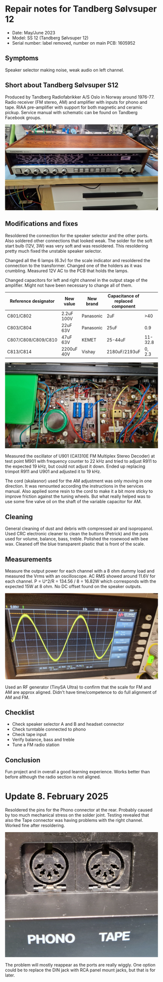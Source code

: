 # Repair notes for Tandberg Sølvsuper 12

- Date: May/June 2023
- Model: SS 12 (Tandberg Sølvsuper 12)
- Serial number: label removed, number on main PCB: 1605952


## Symptoms

Speaker selector making noise, weak audio on left channel.

## Short about Tandberg Sølvsuper S12

Produced by Tandberg Radiofabrikker A/S Oslo in Norway around 1976-77. Radio receiver (FM stereo, AM) and amplifier with inputs for phono and tape. RIAA pre-amplifier with support for both magnetic and ceramic pickup. Service manual with schematic can be found on Tandberg Facebook groups.

![Finished repair of Tandberg](images/tandberg_ss12_finished_lr.jpg)

## Modifications and fixes

Resoldered the connection for the speaker selector and the other ports. Also soldered other connections that looked weak. The solder for the soft start bulb (12V, 3W) was very soft and was resoldered. This resoldering pretty much fixed the unstable speaker selector.

Changed all the 6 lamps (6.3v) for the scale indicator and resoldered the connection to the transformer. Changed one of the holders as it was crumbling. Measured 12V AC to the PCB that holds the lamps.

Changed capacitors for left and right channel in the output stage of the amplifier. Might not have been necessary to change all of them.

<table>
    <thead>
        <tr>
            <th>Reference designator</th>
            <th>New value</th>
            <th>New brand</th>
            <th>Capacitance of replaced component<th>
            <th>ESR of replaced component</th>
        </tr>
    </thead>
    <tbody>
        <tr>
            <td>C801/C802</td><td>2.2uF 100V</td><td>Panasonic</td><td>2uF</td><td>>40</td>
        </tr>
        <tr>
            <td>C803/C804</td><td>22uF 63V</td><td>Panasonic</td><td>25uF</td><td>0.9</td>
        </tr>
        <tr>
            <td>C807/C808/C809/C810</td><td>47uF 63V</td><td>KEMET</td><td>25-44uF</td><td>11-32.8</td>
        </tr>
        <tr>
            <td>C813/C814</td><td>2200uF 40V</td><td>Vishay</td><td>2180uF/2193uF</td><td>0, 2.3</td>
        </tr>
    </tbody>
</table>

![Image of changed capacitors](images/caps_lr.jpg)

Measured the oscillator of U901 (CA1310E FM Multiplex Stereo Decoder) at test point M901 with frequency counter to 22 kHz and tried to adjust R911 to the expected 19 kHz, but could not adjust it down. Ended up replacing trimpot R911 and U901 and adjusted it to 19 kHz. 

The cord (skalasnor) used for the AM adjustment was only moving in one direction. It was remounted according the instructions in the services manual. Also applied some resin to the cord to make it a bit more sticky to improve friction against the tuning wheels. But what really helped was to use some fine valve oil on the shaft of the variable capacitor for AM.

## Cleaning

General cleaning of dust and debris with compressed air and isopropanol. Used CRC electronic cleaner to clean the buttons (Petrick) and the pots used for volume, balance, bass, treble. Polished the rosewood with bee wax. Cleaned off the blue transparent plastic that is front of the scale.

## Measurements

Measure the output power for each channel with a 8 ohm dummy load and measured the Vrms with an oscilloscope. AC RMS showed around 11.6V for each channel. P = U^2/R = 134.56 / 8 = 16.82W which corresponds with the expected 15W at 8 ohm. No DC offset found on the speaker outputs.

![Vrms measurement](images/vrms_lr.jpg)

Used an RF generator (TinySA Ultra) to confirm that the scale for FM and AM are approx aligned. Didn't have time/competence to do full alignment of AM and FM.

## Checklist

- Check speaker selector A and B and headset connector
- Check turntable connected to phono
- Check tape input
- Verify balance, bass and treble
- Tune a FM radio station

## Conclusion

Fun project and in overall a good learning experience. Works better than before although the radio section is not aligned.

# Update 8. February 2025

Resoldered the pins for the Phono connector at the rear. Probably caused by too much mechanical stress on the solder joint. Testing revealed that also the Tape connector was having problems with the right channel. Worked fine after resoldering.

![DIN jacks for Phono and Tape](images/phono_tape.jpg)

The problem will mostly reappear as the ports are really wiggly. One option could be to replace the DIN jack with RCA panel mount jacks, but that is for later.

